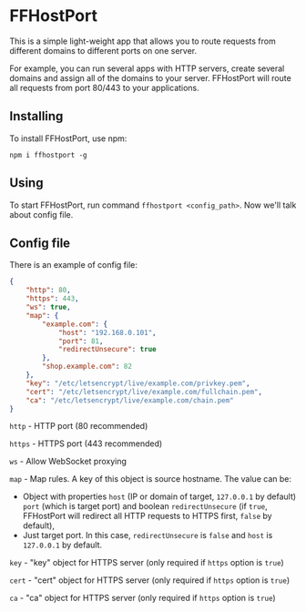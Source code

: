 # FFHostPort

This is a simple light-weight app that allows you to route requests from different domains to different ports on one server.


For example, you can run several apps with HTTP servers, create several domains and assign all of the domains to your server. FFHostPort will route all requests from port 80/443 to your applications.

## Installing
To install FFHostPort, use npm:

`npm i ffhostport -g`

## Using
To start FFHostPort, run command `ffhostport <config_path>`. Now we'll talk about config file.

## Config file
There is an example of config file:
```json
{
    "http": 80,
    "https": 443,
    "ws": true,
    "map": {
        "example.com": {
            "host": "192.168.0.101",
            "port": 81,
            "redirectUnsecure": true
        },
        "shop.example.com": 82
    },
    "key": "/etc/letsencrypt/live/example.com/privkey.pem",
    "cert": "/etc/letsencrypt/live/example.com/fullchain.pem",
    "ca": "/etc/letsencrypt/live/example.com/chain.pem"
}
```
`http` - HTTP port (80 recommended)

`https` - HTTPS port (443 recommended)

`ws` - Allow WebSocket proxying

`map` - Map rules. A key of this object is source hostname. The value can be:
- Object with properties `host` (IP or domain of target, `127.0.0.1` by default) `port` (which is target port) and boolean `redirectUnsecure` (if `true`, FFHostPort will redirect all HTTP requests to HTTPS first, `false` by default),
- Just target port. In this case, `redirectUnsecure` is `false` and `host` is `127.0.0.1` by default.

`key` - "key" object for HTTPS server (only required if `https` option is `true`)

`cert` - "cert" object for HTTPS server (only required if `https` option is `true`)

`ca` - "ca" object for HTTPS server (only required if `https` option is `true`)